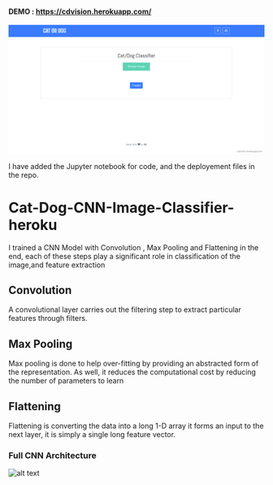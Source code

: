 #### DEMO : https://cdvision.herokuapp.com/
![alt text](https://github.com/Abduttayyeb/Cat-Dog-CNN-Image-Classifier-heroku/blob/master/Image/Image-Classification-App.png)

I have added the Jupyter notebook for code, and the deployement files in the repo.

# Cat-Dog-CNN-Image-Classifier-heroku

I trained a CNN Model with Convolution , Max Pooling and Flattening in the end, each of these steps play a significant role in classification of the image,and feature extraction

## Convolution 
A convolutional layer carries out the filtering step to extract particular features through filters.

## Max Pooling
Max pooling is done to help over-fitting by providing an abstracted form of the representation. As well, it reduces the computational cost by reducing the number of parameters to learn 

## Flattening
Flattening is converting the data into a long 1-D array it forms an input to the next layer, it is simply a single long feature vector.

### Full CNN Architecture
![alt text](https://www.mdpi.com/sensors/sensors-20-06169/article_deploy/html/images/sensors-20-06169-g001.png)






